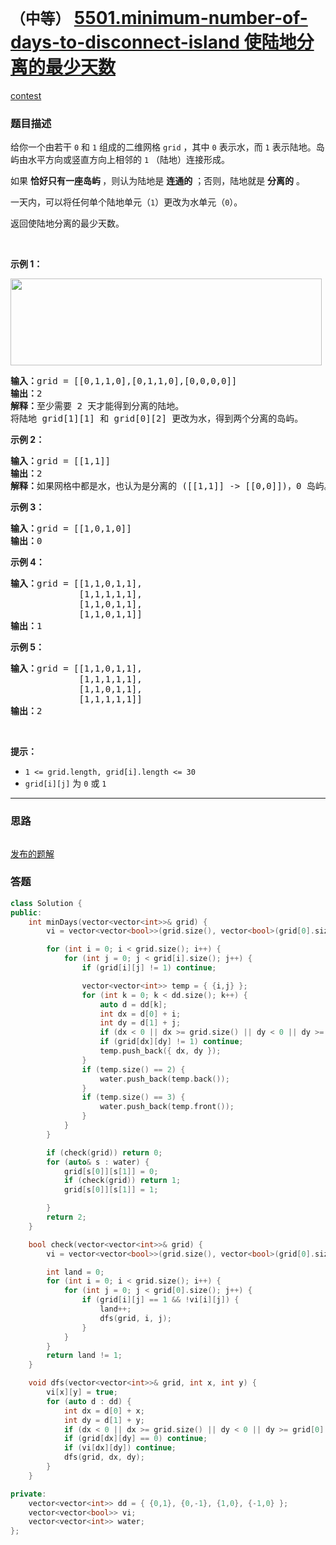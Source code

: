 # `（中等）` [5501.minimum-number-of-days-to-disconnect-island 使陆地分离的最少天数](https://leetcode-cn.com/problems/minimum-number-of-days-to-disconnect-island/)

[contest](https://leetcode-cn.com/contest/weekly-contest-204/problems/minimum-number-of-days-to-disconnect-island/)

### 题目描述
<p>给你一个由若干 <code>0</code> 和 <code>1</code> 组成的二维网格 <code>grid</code> ，其中 <code>0</code> 表示水，而 <code>1</code> 表示陆地。岛屿由水平方向或竖直方向上相邻的 <code>1</code> （陆地）连接形成。</p>

<p>如果 <strong>恰好只有一座岛屿 </strong>，则认为陆地是 <strong>连通的</strong> ；否则，陆地就是 <strong>分离的</strong> 。</p>

<p>一天内，可以将任何单个陆地单元（<code>1</code>）更改为水单元（<code>0</code>）。</p>

<p>返回使陆地分离的最少天数。</p>

<p>&nbsp;</p>

<p><strong>示例 1：</strong></p>

<p><strong><img style="height: 139px; width: 498px;" src="https://assets.leetcode-cn.com/aliyun-lc-upload/uploads/2020/08/30/1926_island.png" alt=""></strong></p>

<pre><strong>输入：</strong>grid = [[0,1,1,0],[0,1,1,0],[0,0,0,0]]
<strong>输出：</strong>2
<strong>解释：</strong>至少需要 2 天才能得到分离的陆地。
将陆地 grid[1][1] 和 grid[0][2] 更改为水，得到两个分离的岛屿。
</pre>

<p><strong>示例 2：</strong></p>

<pre><strong>输入：</strong>grid = [[1,1]]
<strong>输出：</strong>2
<strong>解释：</strong>如果网格中都是水，也认为是分离的 ([[1,1]] -> [[0,0]])，0 岛屿。
</pre>

<p><strong>示例 3：</strong></p>

<pre><strong>输入：</strong>grid = [[1,0,1,0]]
<strong>输出：</strong>0
</pre>

<p><strong>示例 4：</strong></p>

<pre><strong>输入：</strong>grid = [[1,1,0,1,1],
&nbsp;            [1,1,1,1,1],
&nbsp;            [1,1,0,1,1],
&nbsp;            [1,1,0,1,1]]
<strong>输出：</strong>1
</pre>

<p><strong>示例 5：</strong></p>

<pre><strong>输入：</strong>grid = [[1,1,0,1,1],
&nbsp;            [1,1,1,1,1],
&nbsp;            [1,1,0,1,1],
&nbsp;            [1,1,1,1,1]]
<strong>输出：</strong>2
</pre>

<p>&nbsp;</p>

<p><strong>提示：</strong></p>

<ul>
	<li><code>1 <= grid.length, grid[i].length <= 30</code></li>
	<li><code>grid[i][j]</code> 为 <code>0</code> 或 <code>1</code></li>
</ul>


---
### 思路
```
```

[发布的题解](https://leetcode-cn.com/problems/minimum-number-of-days-to-disconnect-island/solution/minimum-number-of-days-by-ikaruga/)

### 答题
``` C++
class Solution {
public:
    int minDays(vector<vector<int>>& grid) {
        vi = vector<vector<bool>>(grid.size(), vector<bool>(grid[0].size(), false));

        for (int i = 0; i < grid.size(); i++) {
            for (int j = 0; j < grid[i].size(); j++) {
                if (grid[i][j] != 1) continue;

                vector<vector<int>> temp = { {i,j} };
                for (int k = 0; k < dd.size(); k++) {
                    auto d = dd[k];
                    int dx = d[0] + i;
                    int dy = d[1] + j;
                    if (dx < 0 || dx >= grid.size() || dy < 0 || dy >= grid[0].size()) continue;
                    if (grid[dx][dy] != 1) continue;
                    temp.push_back({ dx, dy });
                }
                if (temp.size() == 2) {
                    water.push_back(temp.back());
                }
                if (temp.size() == 3) {
                    water.push_back(temp.front());
                }
            }
        }

        if (check(grid)) return 0;
        for (auto& s : water) {
            grid[s[0]][s[1]] = 0;
            if (check(grid)) return 1;
            grid[s[0]][s[1]] = 1;

        }
        return 2;
    }

    bool check(vector<vector<int>>& grid) {
        vi = vector<vector<bool>>(grid.size(), vector<bool>(grid[0].size(), false));

        int land = 0;
        for (int i = 0; i < grid.size(); i++) {
            for (int j = 0; j < grid[0].size(); j++) {
                if (grid[i][j] == 1 && !vi[i][j]) {
                    land++;
                    dfs(grid, i, j);
                }
            }
        }
        return land != 1;
    }

    void dfs(vector<vector<int>>& grid, int x, int y) {
        vi[x][y] = true;
        for (auto d : dd) {
            int dx = d[0] + x;
            int dy = d[1] + y;
            if (dx < 0 || dx >= grid.size() || dy < 0 || dy >= grid[0].size()) continue;
            if (grid[dx][dy] == 0) continue;
            if (vi[dx][dy]) continue;
            dfs(grid, dx, dy);
        }
    }

private:
    vector<vector<int>> dd = { {0,1}, {0,-1}, {1,0}, {-1,0} };
    vector<vector<bool>> vi;
    vector<vector<int>> water;
};
```




